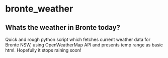 # bronte_weather
## Whats the weather in Bronte today?
Quick and rough python script which fetches current weather data for Bronte NSW, using  OpenWeatherMap API and presents temp range as basic html. Hopefully it stops raining soon!
